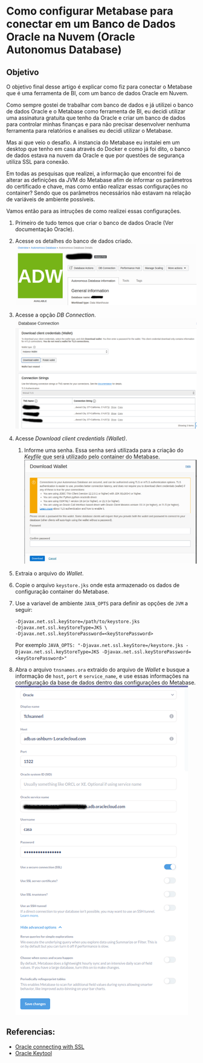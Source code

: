 # Como configurar Metabase para conectar em um Banco de Dados Oracle na Nuvem (Oracle Autonomus Database)

## Objetivo
O objetivo final desse artigo é explicar como fiz para conectar o Metabase que é uma ferramenta de BI, com um banco de dados Oracle em Nuvem.

Como sempre gostei de trabalhar com banco de dados e já utilizei o banco de dados Oracle e o Metabase como ferramenta de BI, eu decidi utilizar uma assinatura gratuita que tenho da Oracle e criar um banco de dados para controlar minhas finanças e para não precisar desenvolver nenhuma ferramenta para relatórios e analises eu decidi utilizar o Metabase.

Mas ai que veio o desafio. A instancia do Metabase eu instalei em um desktop que tenho em casa através do Docker e como já foi dito, o banco de dados estava na nuvem da Oracle e que por questões de segurança utiliza SSL para conexão.

Em todas as pesquisas que realizei, a informação que encontrei foi de alterar as definições da JVM do Metabase afim de informar os parâmetros do certificado e chave, mas como então realizar essas configurações no container? Sendo que os parâmetros necessários não estavam na relação de variáveis de ambiente possíveis. 

Vamos então para as intruções de como realizei essas configurações.

1) Primeiro de tudo temos que criar o banco de dados Oracle (Ver documentação Oracle).
2) Acesse os detalhes do banco de dados criado.
   ![Database details](/img/img01.png)
3) Acesse a opção *DB Connection*.
   ![DB Connection](/img/img02.png)
4) Acesse *Download client credentials (Wallet)*.
	1) Informe uma senha. Essa senha será utilizada para a criação do *Keyfile* que será utilizado pelo container do Metabase.
    ![Keystore Password](/img/img03.png)
5) Extraia o arquivo do *Wallet*.
6) Copie o arquivo `keystore.jks` onde esta armazenado os dados de configuração container do Metabase.
7) Use a variavel de ambiente `JAVA_OPTS` para definir as opções de `JVM` a seguir:
   ````
   -Djavax.net.ssl.keyStore=/path/to/keystore.jks
   -Djavax.net.ssl.keyStoreType=JKS \
   -Djavax.net.ssl.keyStorePassword=<keyStorePassword>
   ```` 
   Por exemplo `JAVA_OPTS: "-Djavax.net.ssl.keyStore=/keystore.jks -Djavax.net.ssl.keyStoreType=JKS -Djavax.net.ssl.keyStorePassword=<keyStorePassword>"`

8) Abra o arquivo `tnsnames.ora` extraido do arquivo de *Wallet* e busque a informação de `host`, `port` e `service_name`, e use essas informações na configuração da base de dados dentro das configurações do Metabase.
![Database Configuration](/img/img04.png)

## Referencias:

- [Oracle connecting with SSL](https://www.metabase.com/docs/latest/databases/connections/oracle#connecting-with-ssl)
- [Oracle Keytool](https://docs.oracle.com/javase/8/docs/technotes/tools/unix/keytool.html)
